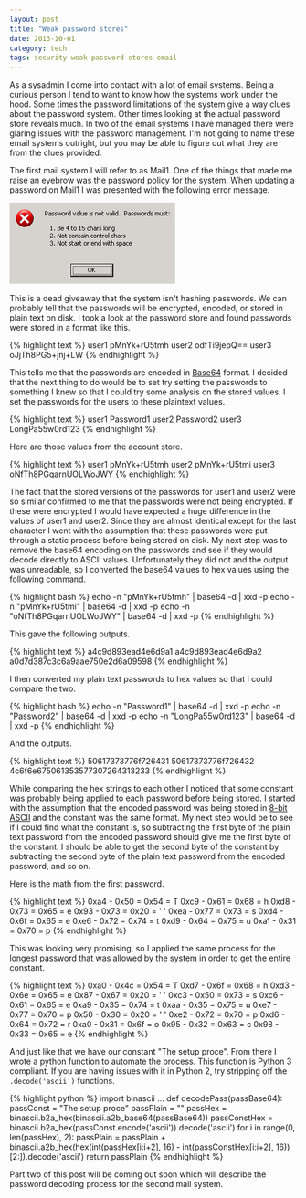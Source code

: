 ```yaml
---
layout: post
title: "Weak password stores"
date: 2013-10-01
category: tech
tags: security weak password stores email
---
```


As a sysadmin I come into contact with a lot of email systems. Being a curious person I tend to want to know how the systems work under the hood. Some times the password limitations of the system give a way clues about the password system. Other times looking at the actual password store reveals much. In two of the email systems I have managed there were glaring issues with the password management. I'm not going to name these email systems outright, but you may be able to figure out what they are from the clues provided.

The first mail system I will refer to as Mail1.  One of the things that made me raise an eyebrow was the password policy for the system.  When updating a password on Mail1 I was presented with the following error message.

![Passwords must be between 4 and 15 characters.][Pwderr]

This is a dead giveaway that the system isn't hashing passwords.  We can probably tell that the passwords will be encrypted, encoded, or stored in plain text on disk.  I took a look at the password store and found passwords were stored in a format like this.

{% highlight text %}
user1 pMnYk+rU5tmh
user2 odfTi9jepQ==
user3 oJjTh8PG5+jnj+LW
{% endhighlight %}

This tells me that the passwords are encoded in [Base64][1] format.  I decided that the next thing to do would be to set try setting the passwords to something I knew so that I could try some analysis on the  stored values.  I set the passwords for the users to these plaintext values.

{% highlight text %}
user1 Password1
user2 Password2
user3 LongPa55w0rd123
{% endhighlight %}

Here are those values from the account store.

{% highlight text %}
user1 pMnYk+rU5tmh
user2 pMnYk+rU5tmi
user3 oNfTh8PGqarnUOLWoJWY
{% endhighlight %}

The fact that the stored versions of the passwords for user1 and user2 were so similar confirmed to me that the passwords were not being encrypted.  If these were encrypted I would have expected a huge difference in the values of user1 and user2.  Since they are almost identical except for the last character I went with the assumption that these passwords were put through a static process before being stored on disk.  My next step was to remove the base64 encoding on the passwords and see if they would decode directly to ASCII values.  Unfortunately they did not and the output was unreadable, so I converted the base64 values to hex values using the following command.

{% highlight bash %}
echo -n "pMnYk+rU5tmh" | base64 -d | xxd -p
echo -n "pMnYk+rU5tmi" | base64 -d | xxd -p
echo -n "oNfTh8PGqarnUOLWoJWY" | base64 -d | xxd -p
{% endhighlight %}

This gave the following outputs.

{% highlight text %}
a4c9d893ead4e6d9a1
a4c9d893ead4e6d9a2
a0d7d387c3c6a9aae750e2d6a09598
{% endhighlight %}

I then converted my plain text passwords to hex values so that I could compare the two.

{% highlight bash %}
echo -n "Password1" | base64 -d | xxd -p
echo -n "Password2" | base64 -d | xxd -p
echo -n "LongPa55w0rd123" | base64 -d | xxd -p
{% endhighlight %}

And the outputs.

{% highlight text %}
50617373776f726431
50617373776f726432
4c6f6e675061353577307264313233
{% endhighlight %}

While comparing the hex strings to each other I noticed that some constant was probably being applied to each password before being stored.  I started with the assumption that the encoded password was being stored in [8-bit ASCII][2] and the constant was the same format.  My next step would be to see if I could find what the constant is, so subtracting the first byte of the plain text password from the encoded password should give me the first byte of the constant.  I should be able to get the second byte of the constant by subtracting the second byte of the plain text password from the encoded password, and so on.

Here is the math from the first password.

{% highlight text %}
0xa4 - 0x50 = 0x54 = T
0xc9 - 0x61 = 0x68 = h
0xd8 - 0x73 = 0x65 = e
0x93 - 0x73 = 0x20 = ' '
0xea - 0x77 = 0x73 = s
0xd4 - 0x6f = 0x65 = e
0xe6 - 0x72 = 0x74 = t
0xd9 - 0x64 = 0x75 = u
0xa1 - 0x31 = 0x70 = p
{% endhighlight %}

This was looking very promising, so I applied the same process for the longest password that was allowed by the system in order to get the entire constant.

{% highlight text %}
0xa0 - 0x4c = 0x54 = T
0xd7 - 0x6f = 0x68 = h
0xd3 - 0x6e = 0x65 = e
0x87 - 0x67 = 0x20 = ' '
0xc3 - 0x50 = 0x73 = s
0xc6 - 0x61 = 0x65 = e
0xa9 - 0x35 = 0x74 = t
0xaa - 0x35 = 0x75 = u
0xe7 - 0x77 = 0x70 = p
0x50 - 0x30 = 0x20 = ' '
0xe2 - 0x72 = 0x70 = p
0xd6 - 0x64 = 0x72 = r
0xa0 - 0x31 = 0x6f = o
0x95 - 0x32 = 0x63 = c
0x98 - 0x33 = 0x65 = e
{% endhighlight %}

And just like that we have our constant "The setup proce".  From there I wrote a python function to automate the process.  This function is Python 3 compliant.  If you are having issues with it in Python 2, try stripping off the `.decode('ascii')` functions.

{% highlight python %}
import binascii
...
def decodePass(passBase64):
	passConst = "The setup proce"
	passPlain = ""
	passHex = binascii.b2a_hex(binascii.a2b_base64(passBase64))
	passConstHex = binascii.b2a_hex(passConst.encode('ascii')).decode('ascii')
	for i in range(0, len(passHex), 2):
		passPlain = passPlain + binascii.a2b_hex(hex(int(passHex[i:i+2], 16) - int(passConstHex[i:i+2], 16))[2:]).decode('ascii')
	return passPlain
{% endhighlight %}

Part two of this post will be coming out soon which will describe the password decoding process for the second mail system.

[Pwderr]: /images/mail-system-1.png "Password error message"

[1]: http://en.wikipedia.org/wiki/Base64 "Wikipedia article on Base64"
[2]: http://www.asciitable.com/ "ASCII Table"
